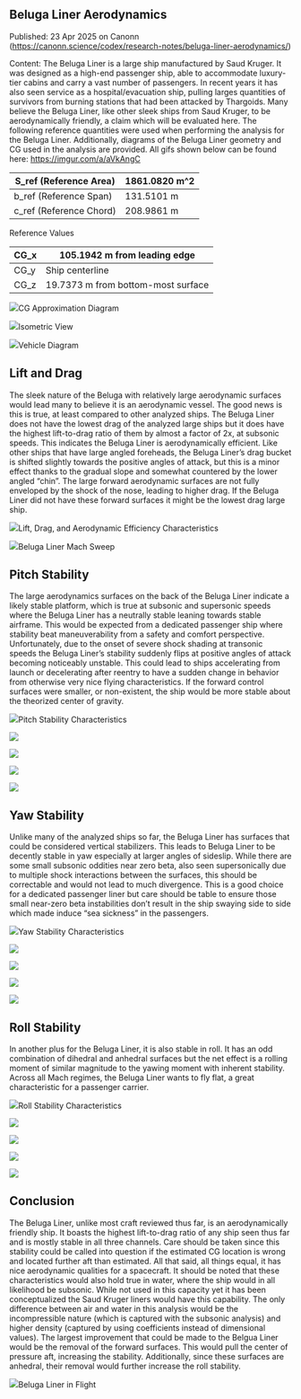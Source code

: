 ## Beluga Liner Aerodynamics

Published: 23 Apr 2025 on Canonn (https://canonn.science/codex/research-notes/beluga-liner-aerodynamics/)

Content: The Beluga Liner is a large ship manufactured by Saud Kruger. It was designed as a high-end passenger ship, able to accommodate luxury-tier cabins and carry a vast number of passengers. In recent years it has also seen service as a hospital/evacuation ship, pulling larges quantities of survivors from burning stations that had been attacked by Thargoids. Many believe the Beluga Liner, like other sleek ships from Saud Kruger, to be aerodynamically friendly, a claim which will be evaluated here. The following reference quantities were used when performing the analysis for the Beluga Liner. Additionally, diagrams of the Beluga Liner geometry and CG used in the analysis are provided. All gifs shown below can be found here: https://imgur.com/a/aVkAngC

| S\_ref (Reference Area) | 1861.0820 m^2 |
| --- | --- |
| b\_ref (Reference Span) | 131.5101 m |
| c\_ref (Reference Chord) | 208.9861 m |

Reference Values

| CG\_x | 105.1942 m from leading edge |
| --- | --- |
| CG\_y | Ship centerline |
| CG\_z | 19.7373 m from bottom-most surface |

![](https://canonn.science/wp-content/uploads/2025/04/image-7-1024x912.png)CG Approximation Diagram

![](https://canonn.science/wp-content/uploads/2025/04/image-8-1024x672.png)Isometric View

![](https://canonn.science/wp-content/uploads/2025/04/image-10-1024x480.png)Vehicle Diagram

## Lift and Drag

The sleek nature of the Beluga with relatively large aerodynamic surfaces would lead many to believe it is an aerodynamic vessel. The good news is this is true, at least compared to other analyzed ships. The Beluga Liner does not have the lowest drag of the analyzed large ships but it does have the highest lift-to-drag ratio of them by almost a factor of 2x, at subsonic speeds. This indicates the Beluga Liner is aerodynamically efficient. Like other ships that have large angled foreheads, the Beluga Liner’s drag bucket is shifted slightly towards the positive angles of attack, but this is a minor effect thanks to the gradual slope and somewhat countered by the lower angled “chin”. The large forward aerodynamic surfaces are not fully enveloped by the shock of the nose, leading to higher drag. If the Beluga Liner did not have these forward surfaces it might be the lowest drag large ship.

![](https://canonn.science/wp-content/uploads/2025/04/image-12-1024x614.png)Lift, Drag, and Aerodynamic Efficiency Characteristics

![](https://i.imgur.com/QjBamF8.gif)Beluga Liner Mach Sweep

## Pitch Stability

The large aerodynamics surfaces on the back of the Beluga Liner indicate a likely stable platform, which is true at subsonic and supersonic speeds where the Beluga Liner has a neutrally stable leaning towards stable airframe. This would be expected from a dedicated passenger ship where stability beat maneuverability from a safety and comfort perspective.  Unfortunately, due to the onset of severe shock shading at transonic speeds the Beluga Liner’s stability suddenly flips at positive angles of attack becoming noticeably unstable. This could lead to ships accelerating from launch or decelerating after reentry to have a sudden change in behavior from otherwise very nice flying characteristics. If the forward control surfaces were smaller, or non-existent, the ship would be more stable about the theorized center of gravity. 

![](https://canonn.science/wp-content/uploads/2025/04/image-13-1024x614.png)Pitch Stability Characteristics

![](https://i.imgur.com/taMUliL.gif)

![](https://i.imgur.com/DzZsMMq.gif)

![](https://i.imgur.com/9DuPMV2.gif)

![](https://i.imgur.com/GDySWsw.gif)

## Yaw Stability

Unlike many of the analyzed ships so far, the Beluga Liner has surfaces that could be considered vertical stabilizers. This leads to Beluga Liner to be decently stable in yaw especially at larger angles of sideslip. While there are some small subsonic oddities near zero beta, also seen supersonically due to multiple shock interactions between the surfaces, this should be correctable and would not lead to much divergence. This is a good choice for a dedicated passenger liner but care should be table to ensure those small near-zero beta instabilities don’t result in the ship swaying side to side which made induce “sea sickness” in the passengers. 

![](https://canonn.science/wp-content/uploads/2025/04/image-15-1024x614.png)Yaw Stability Characteristics

![](https://i.imgur.com/z0j74m7.gif)

![](https://i.imgur.com/2qNCJma.gif)

![](https://i.imgur.com/l6niz87.gif)

![](https://i.imgur.com/JvwJFeI.gif)

## Roll Stability

In another plus for the Beluga Liner, it is also stable in roll. It has an odd combination of dihedral and anhedral surfaces but the net effect is a rolling moment of similar magnitude to the yawing moment with inherent stability. Across all Mach regimes, the Beluga Liner wants to fly flat, a great characteristic for a passenger carrier.

![](https://canonn.science/wp-content/uploads/2025/04/image-17.png)Roll Stability Characteristics

![](https://i.imgur.com/OHXce2z.gif)

![](https://i.imgur.com/MQOl4Sh.gif)

![](https://i.imgur.com/KtFb63i.gif)

![](https://i.imgur.com/Ic7Jzi5.gif)

## Conclusion

The Beluga Liner, unlike most craft reviewed thus far, is an aerodynamically friendly ship. It boasts the highest lift-to-drag ratio of any ship seen thus far and is mostly stable in all three channels. Care should be taken since this stability could be called into question if the estimated CG location is wrong and located further aft than estimated. All that said, all things equal, it has nice aerodynamic qualities for a spacecraft. It should be noted that these characteristics would also hold true in water, where the ship would in all likelihood be subsonic. While not used in this capacity yet it has been conceptualized the Saud Kruger liners would have this capability. The only difference between air and water in this analysis would be the incompressible nature (which is captured with the subsonic analysis) and higher density (captured by using coefficients instead of dimensional values). The largest improvement that could be made to the Belgua Liner would be the removal of the forward surfaces. This would pull the center of pressure aft, increasing the stability. Additionally, since these surfaces are anhedral, their removal would further increase the roll stability. 

![](https://canonn.science/wp-content/uploads/2025/04/BelugaLiner_v2_Scalar-Pretty-Picture-1.png)Beluga Liner in Flight